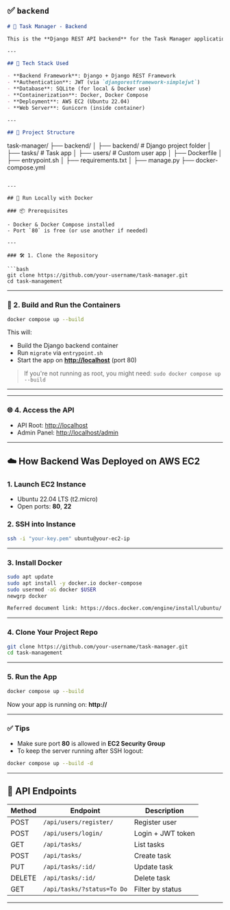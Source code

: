 
## ✅ `backend `

```markdown
# 📝 Task Manager - Backend

This is the **Django REST API backend** for the Task Manager application, built to handle user authentication and task CRUD operations.

---

## 🚀 Tech Stack Used

- **Backend Framework**: Django + Django REST Framework
- **Authentication**: JWT (via `djangorestframework-simplejwt`)
- **Database**: SQLite (for local & Docker use)
- **Containerization**: Docker, Docker Compose
- **Deployment**: AWS EC2 (Ubuntu 22.04)
- **Web Server**: Gunicorn (inside container)

---

## 🧱 Project Structure

```

task-manager/
├── backend/
│   ├── backend/              # Django project folder
│   ├── tasks/                # Task app
│   ├── users/                # Custom user app
│   ├── Dockerfile
│   ├── entrypoint.sh
│   ├── requirements.txt
│   ├── manage.py
├── docker-compose.yml

````

---

## 🐳 Run Locally with Docker

### 📦 Prerequisites

- Docker & Docker Compose installed
- Port `80` is free (or use another if needed)

---

### 🛠 1. Clone the Repository

```bash
git clone https://github.com/your-username/task-manager.git
cd task-management
````

---

### 🔧 2. Build and Run the Containers

```bash
docker compose up --build
```

This will:

* Build the Django backend container
* Run `migrate` via `entrypoint.sh`
* Start the app on **[http://localhost](http://localhost)** (port 80)

> If you're not running as root, you might need:
> `sudo docker compose up --build`

---

---

### 🌐 4. Access the API

* API Root: [http://localhost](http://localhost)
* Admin Panel: [http://localhost/admin](http://localhost/admin)

---

## ☁️ How Backend Was Deployed on AWS EC2

### 1. Launch EC2 Instance

* Ubuntu 22.04 LTS (t2.micro)
* Open ports: **80**, **22**

### 2. SSH into Instance

```bash
ssh -i "your-key.pem" ubuntu@your-ec2-ip
```

---

### 3. Install Docker

```bash
sudo apt update
sudo apt install -y docker.io docker-compose
sudo usermod -aG docker $USER
newgrp docker

Referred document link: https://docs.docker.com/engine/install/ubuntu/
```

---

### 4. Clone Your Project Repo

```bash
git clone https://github.com/your-username/task-manager.git
cd task-management
```

---

### 5. Run the App

```bash
docker compose up --build
```

Now your app is running on:
**http\://<your-ec2-public-ip>**

---

### ✅ Tips

* Make sure port **80** is allowed in **EC2 Security Group**
* To keep the server running after SSH logout:

```bash
docker compose up --build -d
```

---

## 🧪 API Endpoints

| Method | Endpoint                   | Description       |
| ------ | -------------------------- | ----------------- |
| POST   | `/api/users/register/`     | Register user     |
| POST   | `/api/users/login/`        | Login + JWT token |
| GET    | `/api/tasks/`              | List tasks        |
| POST   | `/api/tasks/`              | Create task       |
| PUT    | `/api/tasks/:id/`          | Update task       |
| DELETE | `/api/tasks/:id/`          | Delete task       |
| GET    | `/api/tasks/?status=To Do` | Filter by status  |

---